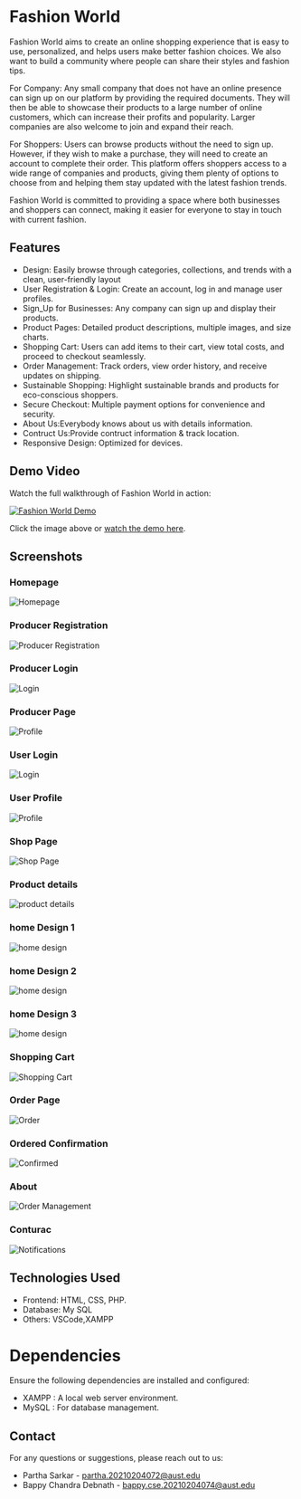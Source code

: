   # Fashion World

Fashion World aims to create an online shopping experience that is easy to use, personalized, and helps users make better fashion choices. We also want to build a community where people can share their styles and fashion tips.

For Company: Any small company that does not have an online presence can sign up on our platform by providing the required documents. They will then be able to showcase their products to a large number of online customers, which can increase their profits and popularity. Larger companies are also welcome to join and expand their reach.

For Shoppers: Users can browse products without the need to sign up. However, if they wish to make a purchase, they will need to create an account to complete their order. This platform offers shoppers access to a wide range of companies and products, giving them plenty of options to choose from and helping them stay updated with the latest fashion trends.

Fashion World is committed to providing a space where both businesses and shoppers can connect, making it easier for everyone to stay in touch with current fashion.
## Features

- Design: Easily browse through categories, collections, and trends with a clean, user-friendly layout
- User Registration & Login: Create an account, log in and manage user profiles.
- Sign_Up for Businesses: Any company can sign up and display their products.
- Product Pages: Detailed product descriptions, multiple images, and size charts.
- Shopping Cart: Users can add items to their cart, view total costs, and proceed to checkout seamlessly.
- Order Management: Track orders, view order history, and receive updates on shipping.
- Sustainable Shopping: Highlight sustainable brands and products for eco-conscious shoppers.
- Secure Checkout: Multiple payment options for convenience and security.
- About Us:Everybody knows about us with details information.
- Contruct Us:Provide contruct information & track location.
- Responsive Design: Optimized for devices.

## Demo Video

Watch the full walkthrough of Fashion World in action:

[![Fashion World Demo](https://i.ytimg.com/vi/example/hqdefault.jpg)](https://www.youtube.com/watch?v=example)

Click the image above or [watch the demo here](https://www.youtube.com/watch?v=example).

## Screenshots

### Homepage
![Homepage](https://github.com/bappyBDN/MyProject/blob/main/scPc/Screenshot%202024-09-25%20125327%20-%20Copy%20(2).png)

### Producer Registration
![Producer Registration](https://github.com/bappyBDN/MyProject/blob/main/scPc/Screenshot%202024-09-25%20130621.png)

### Producer Login
![Login](https://github.com/bappyBDN/MyProject/blob/main/scPc/Screenshot%202024-09-25%20130552.png?raw=true)

### Producer Page
![Profile](https://github.com/bappyBDN/MyProject/blob/main/scPc/Screenshot%202024-09-25%20130603.png?raw=true)

### User Login
![Login](https://github.com/bappyBDN/MyProject/blob/main/scPc/Screenshot%202024-09-25%20130315.png?raw=true)

### User Profile
![Profile](https://github.com/bappyBDN/MyProject/blob/main/scPc/Screenshot%202024-09-25%20130334%20-%20Copy%20(2).png?raw=true)

### Shop Page
![Shop Page](https://github.com/bappyBDN/MyProject/blob/main/scPc/Screenshot%202024-09-25%20130438.png?raw=true)

### Product details
![product details ](https://github.com/bappyBDN/MyProject/blob/main/scPc/Screenshot%202024-09-25%20125434%20-%20Copy%20-%20Copy.png?raw=true)

### home Design 1
![home design](https://github.com/bappyBDN/MyProject/blob/main/scPc/Screenshot%202024-09-25%20125413%20-%20Copy%20(2).png?raw=true)

### home Design 2
![home design](https://github.com/bappyBDN/MyProject/blob/main/scPc/Screenshot%202024-09-25%20130108%20-%20Copy%20(2).png?raw=true)

### home Design 3
![home design](https://github.com/bappyBDN/MyProject/blob/main/scPc/Screenshot%202024-09-25%20130215%20-%20Copy%20-%20Copy.png?raw=true)

### Shopping Cart
![Shopping Cart](https://github.com/bappyBDN/MyProject/blob/main/scPc/Screenshot%202024-09-25%20130412%20-%20Copy%20-%20Copy.png?raw=true)

### Order Page
![Order](https://github.com/bappyBDN/MyProject/blob/main/orderpic/Screenshot%202024-09-25%20133947%20-%20Copy.png?raw=true)

###  Ordered Confirmation
![Confirmed](https://github.com/bappyBDN/MyProject/blob/main/orderpic/Screenshot%202024-09-25%20134023.png?raw=true)

### About
![Order Management](screenshot/order_management.png)

### Conturac
![Notifications](screenshot/notifications.png)


## Technologies Used

- Frontend: HTML, CSS, PHP.
- Database: My SQL
- Others: VSCode,XAMPP
  
# Dependencies

Ensure the following dependencies are installed and configured:

- XAMPP : A local web server environment.
- MySQL : For database management.

## Contact

For any questions or suggestions, please reach out to us:

- Partha Sarkar - partha.20210204072@aust.edu
- Bappy Chandra Debnath - bappy.cse.20210204074@aust.edu
